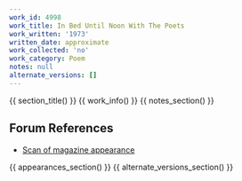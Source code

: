 ```yaml
---
work_id: 4998
work_title: In Bed Until Noon With The Poets
work_written: '1973'
written_date: approximate
work_collected: 'no'
work_category: Poem
notes: null
alternate_versions: []
---
```


{{ section_title() }}
{{ work_info() }}
{{ notes_section() }}
## Forum References
- [Scan of magazine appearance](https://bukowskiforum.com/threads/two-charlies-number-three-1973.9522/)

{{ appearances_section() }}
{{ alternate_versions_section() }}